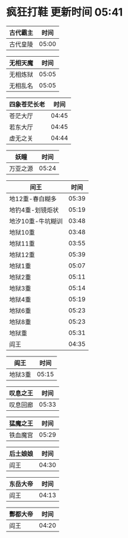 # 疯狂打鞋 更新时间 05:41

| 古代霸主   | 时间    |
|--------|-------|
| 古代皇陵 | 05:00 |

| 无相天魔   | 时间    |
|--------|-------|
| 无相炼狱 | 05:05 |
| 无相乱名 | 05:05 |

| 四象苍茫长老   | 时间    |
|--------|-------|
| 苍茫大厅 | 04:45 |
| 若东大厅 | 04:45 |
| 虚无之关 | 04:44 |

| 妖瞳   | 时间    |
|--------|-------|
| 万亚之源 | 05:24 |

| 间王   | 时间    |
|--------|-------|
| 地12重-春白糊多 | 05:39 |
| 地钓4重-划镜炬状 | 05:19 |
| 地汐10重-牛坑糊训 | 03:48 |
| 地狱10重 | 03:48 |
| 地狱11重 | 03:55 |
| 地狱12重 | 05:39 |
| 地狱1重 | 05:07 |
| 地狱2重 | 05:11 |
| 地狱3重 | 05:14 |
| 地狱4重 | 05:19 |
| 地狱6重 | 05:23 |
| 地狱8重 | 05:23 |
| 地狱重 | 05:31 |
| 阎王 | 04:35 |

| 阎王   | 时间    |
|--------|-------|
| 地狱3重 | 05:15 |

| 叹息之王   | 时间    |
|--------|-------|
| 叹息回廊 | 05:33 |

| 猛魔之王   | 时间    |
|--------|-------|
| 铁血魔宫 | 05:29 |

| 后土娘娘   | 时间    |
|--------|-------|
| 阎王 | 04:30 |

| 东岳大帝   | 时间    |
|--------|-------|
| 阎王 | 04:13 |

| 酆都大帝   | 时间    |
|--------|-------|
| 阎王 | 04:20 |